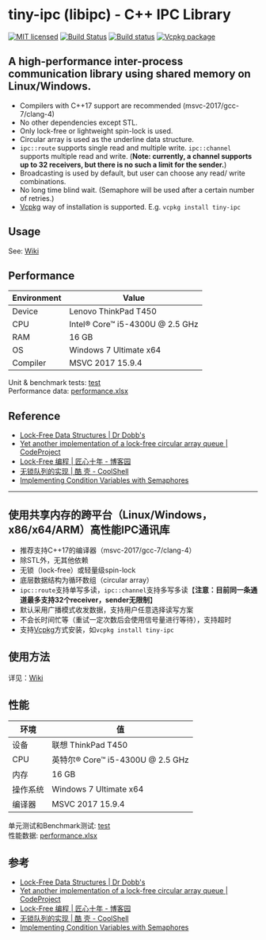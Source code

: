 # tiny-ipc (libipc) - C++ IPC Library

[![MIT licensed](https://img.shields.io/badge/license-MIT-blue.svg)](https://github.com/mutouyun/tiny-ipc/blob/master/LICENSE)
[![Build Status](https://github.com/mutouyun/tiny-ipc/actions/workflows/c-cpp.yml/badge.svg)](https://github.com/mutouyun/tiny-ipc/actions)
[![Build status](https://ci.appveyor.com/api/projects/status/github/mutouyun/tiny-ipc?branch=master&svg=true)](https://ci.appveyor.com/project/mutouyun/tiny-ipc)
[![Vcpkg package](https://img.shields.io/badge/Vcpkg-package-blueviolet)](https://github.com/microsoft/vcpkg/tree/master/ports/tiny-ipc)

## A high-performance inter-process communication library using shared memory on Linux/Windows.

 * Compilers with C++17 support are recommended (msvc-2017/gcc-7/clang-4)
 * No other dependencies except STL.
 * Only lock-free or lightweight spin-lock is used.
 * Circular array is used as the underline data structure.
 * `ipc::route` supports single read and multiple write. `ipc::channel` supports multiple read and write. (**Note: currently, a channel supports up to 32 receivers, but there is no such a limit for the sender.**) 
 * Broadcasting is used by default, but user can choose any read/ write combinations.
 * No long time blind wait. (Semaphore will be used after a certain number of retries.) 
 * [Vcpkg](https://github.com/microsoft/vcpkg/blob/master/README.md) way of installation is supported. E.g. `vcpkg install tiny-ipc`

## Usage

See: [Wiki](https://github.com/mutouyun/tiny-ipc/wiki)

## Performance

 Environment | Value
 ------ | ------
 Device | Lenovo ThinkPad T450
 CPU | Intel® Core™ i5-4300U @ 2.5 GHz
 RAM | 16 GB
 OS | Windows 7 Ultimate x64
 Compiler | MSVC 2017 15.9.4

Unit & benchmark tests: [test](test)  
Performance data: [performance.xlsx](performance.xlsx)

## Reference

 * [Lock-Free Data Structures | Dr Dobb's](http://www.drdobbs.com/lock-free-data-structures/184401865)
 * [Yet another implementation of a lock-free circular array queue | CodeProject](https://www.codeproject.com/Articles/153898/Yet-another-implementation-of-a-lock-free-circular)
 * [Lock-Free 编程 | 匠心十年 - 博客园](http://www.cnblogs.com/gaochundong/p/lock_free_programming.html)
 * [无锁队列的实现 | 酷 壳 - CoolShell](https://coolshell.cn/articles/8239.html)
 * [Implementing Condition Variables with Semaphores](https://www.microsoft.com/en-us/research/wp-content/uploads/2004/12/ImplementingCVs.pdf)

------


## 使用共享内存的跨平台（Linux/Windows，x86/x64/ARM）高性能IPC通讯库

 * 推荐支持C++17的编译器（msvc-2017/gcc-7/clang-4）
 * 除STL外，无其他依赖
 * 无锁（lock-free）或轻量级spin-lock
 * 底层数据结构为循环数组（circular array）
 * `ipc::route`支持单写多读，`ipc::channel`支持多写多读【**注意：目前同一条通道最多支持32个receiver，sender无限制**】
 * 默认采用广播模式收发数据，支持用户任意选择读写方案
 * 不会长时间忙等（重试一定次数后会使用信号量进行等待），支持超时
 * 支持[Vcpkg](https://github.com/microsoft/vcpkg/blob/master/README_zh_CN.md)方式安装，如`vcpkg install tiny-ipc`

## 使用方法

详见：[Wiki](https://github.com/mutouyun/tiny-ipc/wiki)

## 性能

| 环境     | 值                               |
| -------- | -------------------------------- |
| 设备     | 联想 ThinkPad T450               |
| CPU      | 英特尔® Core™ i5-4300U @ 2.5 GHz |
| 内存     | 16 GB                            |
| 操作系统 | Windows 7 Ultimate x64           |
| 编译器   | MSVC 2017 15.9.4                 |

单元测试和Benchmark测试: [test](test)  
性能数据: [performance.xlsx](performance.xlsx)

## 参考

 * [Lock-Free Data Structures | Dr Dobb's](http://www.drdobbs.com/lock-free-data-structures/184401865)
 * [Yet another implementation of a lock-free circular array queue | CodeProject](https://www.codeproject.com/Articles/153898/Yet-another-implementation-of-a-lock-free-circular)
 * [Lock-Free 编程 | 匠心十年 - 博客园](http://www.cnblogs.com/gaochundong/p/lock_free_programming.html)
 * [无锁队列的实现 | 酷 壳 - CoolShell](https://coolshell.cn/articles/8239.html)
 * [Implementing Condition Variables with Semaphores](https://www.microsoft.com/en-us/research/wp-content/uploads/2004/12/ImplementingCVs.pdf)
